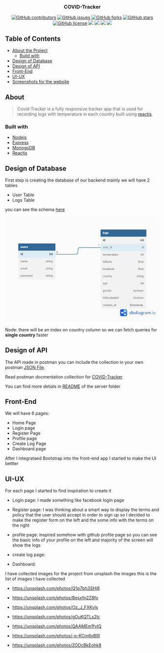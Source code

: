 
<h3 align="center">COVID-Tracker</h3>
<div align="center">
  
  [![GitHub contributors](https://img.shields.io/github/contributors/Oaik/COVID-Tracker)](https://github.com/Oaik/COVID-Tracker/contributors)
  [![GitHub issues](https://img.shields.io/github/issues/Oaik/COVID-Tracker)](https://github.com/Oaik/COVID-Tracker/issues)
  [![GitHub forks](https://img.shields.io/github/forks/Oaik/COVID-Tracker)](https://github.com/Oaik/COVID-Tracker/network)
  [![GitHub stars](https://img.shields.io/github/stars/Oaik/COVID-Tracker)](https://github.com/Oaik/COVID-Tracker/stargazers)
  [![GitHub license](https://img.shields.io/github/license/Oaik/Reddit)](https://github.com/Oaik/COVID-Tracker/blob/master/LICENSE)
  <img src="https://img.shields.io/github/languages/count/Oaik/COVID-Tracker" />
  <img src="https://img.shields.io/github/languages/top/Oaik/COVID-Tracker" />
  <img src="https://img.shields.io/github/languages/code-size/Oaik/COVID-Tracker" />
  <img src="https://img.shields.io/github/issues-pr-raw/Oaik/COVID-Tracker" />
</div>

## Table of Contents
- [About the Project](#about)
  - [Build with](#build-with)
- [Design of Database](#design-of-database)
- [Design of API](#design-of-api)
- [Front-End](#front-end)
- [UI-UX](#ui-ux)
- [Screenshots for the website](#built-with)

## About
  > Covid-Tracker is a fully responsive tracker app that is used for recording logs with temperature in each country built using [reactjs](https://reactjs.org/).

### Built with
<ul>
<li>
<a href="https://nodejs.org/en/">Nodejs</a>
</li>
<li>
<a href="https://expressjs.com/">Express</a>
</li>
<li>
<a href="https://www.mongodb.com/">MonogoDB</a>
</li>
<li>
<a href="https://reactjs.org/">Reactjs</a>
</li>
</ul>

## Design of Database
First step is creating the database of our backend
mainly we will have 2 tables
- User Table
- Logs Table

you can see the schema <a href="https://dbdiagram.io/d/62e03cde0d66c746555703fc">here</a>

<img src="/screenshots/COVID-Tracker.png" />

Node: there will be an index on country column so we can fetch queries for <b>single country</b> faster

## Design of API

The API made in postman you can include the collection in your own postman <a href="/postman-collection/COVID-Tracker.postman_collection.json">JSON File</a>.

Read postman docmentation collection for <a href="https://documenter.getpostman.com/view/1537357/UzXNSwq1">COVID-Tracker</a>

You can find more detials in <a href="./server">README</a> of the server folder

## Front-End
We will have 6 pages:
- Home Page
- Login page
- Register Page
- Profile page
- Create Log Page
- Dashboard page


After I integrataed Bootstrap into the front-end app I started to make the UI bettter

## UI-UX
For each page I started to find inspiration to create it

- Login page: I made something like facebook login page

- Register page: I was thinking about a smart way to display the terms and policy that the user should accept in order to sign up so I decided to make the register form on the left and the some info with the terms on the right 

- profile page: inspired somehow with github profile page so you can see the basic info of your profile on the left and majority of the screen will show the logs

- create log page:

- Dashboard: 

I have collected images for the project from unsplash the images this is the list of images I have collected
- https://unsplash.com/photos/Q1p7bh3SHj8
- https://unsplash.com/photos/Besxfn2Z8fo
- https://unsplash.com/photos/Oz_J_FXKvIs
- https://unsplash.com/photos/gOuKQTLs2lc
- https://unsplash.com/photos/QAAMEm1fyIQ
- https://unsplash.com/photos/-p-KCm6xB9I

- https://unsplash.com/photos/ZODcBkEohk8